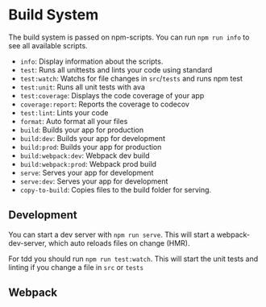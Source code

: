 Build System
============

The build system is passed on npm-scripts.
You can run `npm run info` to see all available scripts.

* `info`: Display information about the scripts.
* `test`: Runs all unittests and lints your code using standard
* `test:watch`: Watchs for file changes in `src`/`tests` and runs npm test
* `test:unit`: Runs all unit tests with ava
* `test:coverage`: Displays the code coverage of your app
* `coverage:report`: Reports the coverage to codecov
* `test:lint`: Lints your code
* `format`: Auto format all your files
* `build`: Builds your app for production
* `build:dev`: Builds your app for development
* `build:prod`: Builds your app for production
* `build:webpack:dev`: Webpack dev build
* `build:webpack:prod`: Webpack prod build
* `serve`: Serves your app for development
* `serve:dev`: Serves your app for development
* `copy-to-build`: Copies files to the build folder for serving.

## Development

You can start a dev server with `npm run serve`.
This will start a webpack-dev-server, which auto reloads files on change (HMR).

For tdd you should run `npm run test:watch`. This will start the unit tests and linting if you change a file in `src` or `tests`

## Webpack
